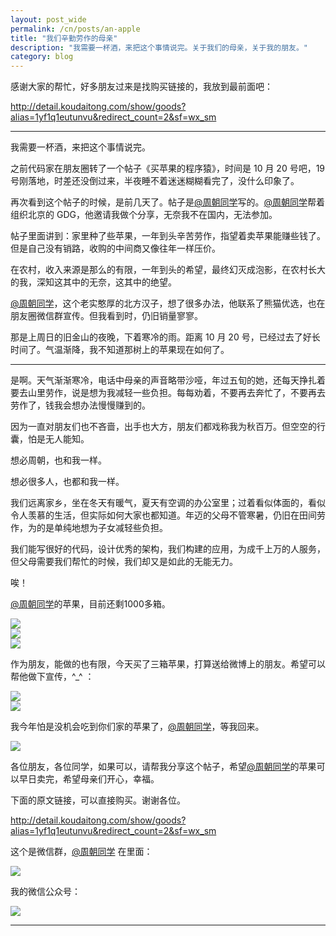 ```yaml
---
layout: post_wide
permalink: /cn/posts/an-apple
title: "我们辛勤劳作的母亲"
description: "我需要一杯酒，来把这个事情说完。关于我们的母亲，关于我的朋友。"
category: blog
---
```


感谢大家的帮忙，好多朋友过来是找购买链接的，我放到最前面吧：

http://detail.koudaitong.com/show/goods?alias=1yf1q1eutunvu&redirect_count=2&sf=wx_sm

---


我需要一杯酒，来把这个事情说完。

之前代码家在朋友圈转了一个帖子《买苹果的程序猿》，时间是 10 月 20 号吧，19 号刚落地，时差还没倒过来，半夜睡不着迷迷糊糊看完了，没什么印象了。

再次看到这个帖子的时候，是前几天了。帖子是[@周朝同学][]写的。[@周朝同学][]帮着组织北京的 GDG，他邀请我做个分享，无奈我不在国内，无法参加。

帖子里面讲到：家里种了些苹果，一年到头辛苦劳作，指望着卖苹果能赚些钱了。但是自己没有销路，收购的中间商又像往年一样压价。

在农村，收入来源是那么的有限，一年到头的希望，最终幻灭成泡影，在农村长大的我，深知这其中的无奈，这其中的绝望。

[@周朝同学][]，这个老实憨厚的北方汉子，想了很多办法，他联系了熊猫优选，也在朋友圈微信群宣传。但我看到时，仍旧销量寥寥。

那是上周日的旧金山的夜晚，下着寒冷的雨。距离 10 月 20 号，已经过去了好长时间了。气温渐降，我不知道那树上的苹果现在如何了。

---

是啊。天气渐渐寒冷，电话中母亲的声音略带沙哑，年过五旬的她，还每天挣扎着要去山里劳作，说是想为我减轻一些负担。每每劝着，不要再去奔忙了，不要再去劳作了，钱我会想办法慢慢赚到的。

因为一直对朋友们也不吝啬，出手也大方，朋友们都戏称我为秋百万。但空空的行囊，怕是无人能知。

想必周朝，也和我一样。

想必很多人，也都和我一样。

我们远离家乡，坐在冬天有暖气，夏天有空调的办公室里；过着看似体面的，看似令人羡慕的生活，但实际如何大家也都知道。年迈的父母不管寒暑，仍旧在田间劳作，为的是单纯地想为子女减轻些负担。

我们能写很好的代码，设计优秀的架构，我们构建的应用，为成千上万的人服务，但父母需要我们帮忙的时候，我们却又是如此的无能无力。

唉！

[@周朝同学][]的苹果，目前还剩1000多箱。

<div class='row'>
<div class='col-md-5 col-md-offset-3'>
<img src='//{{ site.s_host }}/large/599e230bgw1exx65njxoqj20ih0wu77x.jpg' />
</div>

</div>
<div class='row'>
<div class='col-md-5 col-md-offset-3'>
<img src='//{{ site.s_host }}/large/599e230bgw1exx65p3ubuj20ih0wujvl.jpg' />
</div>

</div>
<div class='row'>
<div class='col-md-5 col-md-offset-3'>
<img src='//{{ site.s_host }}/large/599e230bgw1exx65qtcdij20ih0wuwiv.jpg' />
</div>
</div>

作为朋友，能做的也有限，今天买了三箱苹果，打算送给微博上的朋友。希望可以帮他做下宣传，^_^ ：

<div class='row'>
<div class='col-md-5 col-md-offset-3'>
<img src='//{{ site.s_host }}/large/599e230bgw1exx65s9aa3j20ih0wugop.jpg' />
</div>

</div>
<div class='row'>
<div class='col-md-5 col-md-offset-3'>
<img src='//{{ site.s_host }}/large/599e230bgw1exx65u1tklj20ih0wun29.jpg' />
</div>
</div>


我今年怕是没机会吃到你们家的苹果了，[@周朝同学](http://weibo.com/u/1605961742)，等我回来。

<div class='row'>
<div class='col-md-5 col-md-offset-3'>
<img src='//{{ site.s_host }}/large/599e230bgw1exx65xet71j20qo0zku0x.jpg' />
</div>
</div>

各位朋友，各位同学，如果可以，请帮我分享这个帖子，希望[@周朝同学][]的苹果可以早日卖完，希望母亲们开心，幸福。

下面的原文链接，可以直接购买。谢谢各位。

http://detail.koudaitong.com/show/goods?alias=1yf1q1eutunvu&redirect_count=2&sf=wx_sm

这个是微信群，[@周朝同学][] 在里面：

<div class='row'>
<div class='col-md-5 col-md-offset-3'>
<img src='//{{ site.s_host }}/large/599e230bgw1exx7bq6c0wj20io0ovwhd.jpg' />
</div>
</div>

我的微信公众号：

<div class='row'>
<div class='col-md-5 col-md-offset-3'>
<img src='//{{ site.s_host }}/large/599e230bgw1exx6fk70kpj20by0bygmg.jpg' />
</div>
</div>


---

[@周朝同学]:     http://weibo.com/u/1605961742
